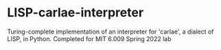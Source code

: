 # LISP-carlae-interpreter
Turing-complete implementation of an interpreter for 'carlae', a dialect of LISP, in Python. Completed for MIT 6.009 Spring 2022 lab
